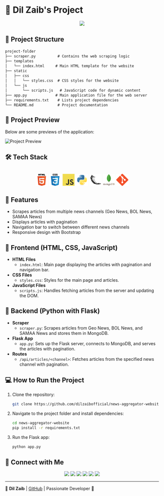 # 🚀 Dil Zaib's Project

<p align="center">
  <img src="https://readme-typing-svg.herokuapp.com/?lines=Hi+Guys!;I'm+Dil+Zaib!&font=Fira%20Code&center=true&width=380&height=50">
</p>

## 📌 Project Structure
```
project-folder
├── scraper.py          # Contains the web scraping logic
├── templates
│   └── index.html     # Main HTML template for the website
├── static
│   ├── css
│   │   └── styles.css  # CSS styles for the website
│   └── js
│       └── scripts.js   # JavaScript code for dynamic content
├── app.py             # Main application file for the web server
├── requirements.txt    # Lists project dependencies
└── README.md           # Project documentation
```

## 📸 Project Preview
Below are some previews of the application:

![Project Preview](Preview/chatbox.gif)

## 🛠 Tech Stack

<div align="center" style="display: inline_block"><br>
  <img src="https://raw.githubusercontent.com/devicons/devicon/master/icons/html5/html5-original-wordmark.svg" alt="html5" width="40" height="40"/>
  <img src="https://raw.githubusercontent.com/devicons/devicon/master/icons/css3/css3-original-wordmark.svg" alt="css3" width="40" height="40"/>
  <img src="https://raw.githubusercontent.com/devicons/devicon/master/icons/javascript/javascript-original.svg" alt="javascript" width="40" height="40"/>
  <img src="https://raw.githubusercontent.com/devicons/devicon/master/icons/python/python-original.svg" alt="python" width="40" height="40"/>
  <img src="https://raw.githubusercontent.com/devicons/devicon/master/icons/flask/flask-original.svg" alt="flask" width="40" height="40"/>
  <img src="https://raw.githubusercontent.com/devicons/devicon/master/icons/mongodb/mongodb-original-wordmark.svg" alt="mongodb" width="40" height="40"/>
  <img src="https://raw.githubusercontent.com/devicons/devicon/master/icons/git/git-original.svg" alt="git" width="40" height="40"/>
</div>

## 📌 Features

- Scrapes articles from multiple news channels (Geo News, BOL News, SAMAA News)
- Displays articles with pagination
- Navigation bar to switch between different news channels
- Responsive design with Bootstrap

## 📌 Frontend (HTML, CSS, JavaScript)

- **HTML Files**
  - `index.html`: Main page displaying the articles with pagination and navigation bar.
- **CSS Files**
  - `styles.css`: Styles for the main page and articles.
- **JavaScript Files**
  - `scripts.js`: Handles fetching articles from the server and updating the DOM.

## 📌 Backend (Python with Flask)

- **Scraper**
  - `scraper.py`: Scrapes articles from Geo News, BOL News, and SAMAA News and stores them in MongoDB.
- **Flask App**
  - `app.py`: Sets up the Flask server, connects to MongoDB, and serves the articles with pagination.
- **Routes**
  - `/api/articles/<channel>`: Fetches articles from the specified news channel with pagination.

## 💻 How to Run the Project

1. Clone the repository:
   ```sh
   git clone https://github.com/dilzaibofficial/news-aggregator-website.git
   ```
2. Navigate to the project folder and install dependencies:
   ```sh
   cd news-aggregator-website
   pip install -r requirements.txt
   ```
3. Run the Flask app:
   ```sh
   python app.py
   ```

## 📡 Connect with Me
<div align="center">
  <a href="https://dilzaibofficial.github.io/" target="_blank"><img src="https://img.shields.io/badge/website-000000?style=for-the-badge&logo=About.me&logoColor=white" target="_blank"></a>
  <a href="https://www.linkedin.com/in/dilzaibofficial" target="_blank"><img src="https://img.shields.io/badge/LinkedIn-0077B5?style=for-the-badge&logo=linkedin&logoColor=white" target="_blank"></a>
  <a href="https://x.com/dilzaibofficial" target="_blank"><img src="https://img.shields.io/badge/Twitter-1DA1F2?style=for-the-badge&logo=twitter&logoColor=white" target="_blank"></a>
  <a href="https://www.instagram.com/dilzaibofficial" target="_blank"><img src="https://img.shields.io/badge/Instagram-E4405F?style=for-the-badge&logo=instagram&logoColor=white" target="_blank"></a>
  <a href="https://youtube.com/@dilzaibofficial" target="_blank"><img src="https://img.shields.io/badge/YouTube-FF0000?style=for-the-badge&logo=youtube&logoColor=white" target="_blank"></a>
  <a href="https://www.facebook.com/share/165J8YXU5k/" target="_blank"><img src="https://img.shields.io/badge/Facebook-1877F2?style=for-the-badge&logo=facebook&logoColor=white" target="_blank"></a>
</div>

---
🎯 **Dil Zaib** | [GitHub](https://github.com/dilzaibofficial) | Passionate Developer 🚀
